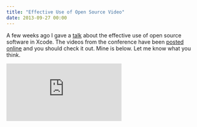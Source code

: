 ```yaml
---
title: "Effective Use of Open Source Video"
date: 2013-09-27 00:00
---
```


A few weeks ago I gave a [talk](/blog/getting-started-with-cocoapods) about the effective use of open source software in Xcode. The videos from the conference have been [posted online](http://vimeopro.com/360conferences/360idev-2013/video/75223577) and you should check it out. Mine is below. Let me know what you think.

<div class="embed-responsive embed-responsive-16by9"><iframe mozallowfullscreen="" allowfullscreen="" src="https://player.vimeo.com/video/75223577?portfolio_id=169707&amp;wmode=opaque" data-embed="true" webkitallowfullscreen="" style="border: 0px;" class="embed-responsive-item"></iframe></div>
<!-- more -->
